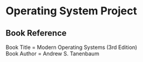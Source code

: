 # Operating System Project

## Book Reference
Book Title  = Modern Operating Systems (3rd Edition) <br>
Book Author = Andrew S. Tanenbaum
